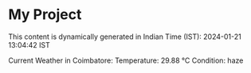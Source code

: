 # My Project

This content is dynamically generated in Indian Time (IST): 2024-01-21 13:04:42 IST


Current Weather in Coimbatore:
Temperature: 29.88 °C
Condition: haze
